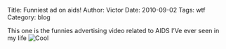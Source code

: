Title: Funniest ad on aids!
Author: Victor
Date: 2010-09-02
Tags: wtf
Category: blog

This one is the funnies advertising video related to AIDS I&#8217;Ve ever seen in my life <img src="/sites/all/libraries/tinymce/jscripts/tiny_mce/plugins/emotions/img/smiley-cool.gif" alt="Cool" title="Cool" border="0" />



<!--break-->